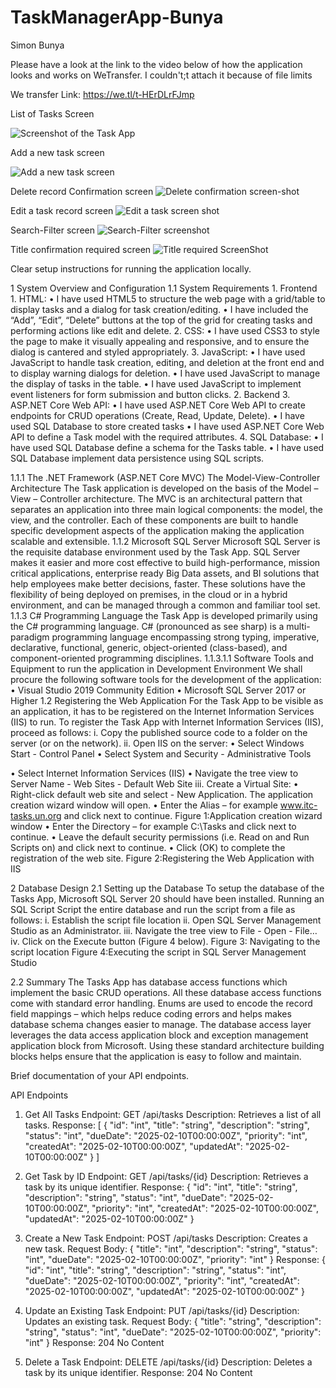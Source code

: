 # TaskManagerApp-Bunya

Simon Bunya

Please have a look at the link to the video below of how the application looks and works on WeTransfer. I couldn't;t attach it because of file limits

We transfer Link:  https://we.tl/t-HErDLrFJmp

List of Tasks Screen

![Screenshot of the Task App](https://github.com/user-attachments/assets/a9115046-63dd-4764-8f7d-ef81b6f1386e)

Add a new task screen

![Add a new task screen](https://github.com/user-attachments/assets/22e3a674-b85d-443d-86fb-b01ab2bce976)


Delete record Confirmation screen
![Delete confirmation screen-shot](https://github.com/user-attachments/assets/acbab613-8bc6-438b-be43-f5bfe525b0ba)

Edit a task record screen
![Edit a task screen shot](https://github.com/user-attachments/assets/667cd1e9-10cf-4fa1-8104-be18e5b31c1d)

Search-Filter screen
![Search-Filter screenshot](https://github.com/user-attachments/assets/845f2a9f-7a21-4e0a-b2c6-e26a817d0999)

Title confirmation required screen
![Title required ScreenShot](https://github.com/user-attachments/assets/87f4ec8f-959a-4773-bbd9-019d5ea0f5b1)




Clear setup instructions for running the application locally.

1 System Overview and Configuration
1.1 System Requirements
1.
Frontend
1.
HTML:
•
I have used HTML5 to structure the web page with a grid/table to display tasks and a dialog for task creation/editing.
•
I have included the “Add”, “Edit”, “Delete” buttons at the top of the grid for creating tasks and performing actions like edit and delete.
2.
CSS:
•
I have used CSS3 to style the page to make it visually appealing and responsive, and to ensure the dialog is cantered and styled appropriately.
3.
JavaScript:
•
I have used JavaScript to handle task creation, editing, and deletion at the front end and to display warning dialogs for deletion.
•
I have used JavaScript to manage the display of tasks in the table.
•
I have used JavaScript to implement event listeners for form submission and button clicks.
2.
Backend
3.
ASP.NET Core Web API:
•
I have used ASP.NET Core Web API to create endpoints for CRUD operations (Create, Read, Update, Delete).
•
I have used SQL Database to store created tasks
•
I have used ASP.NET Core Web API to define a Task model with the required attributes.
4.
SQL Database:
•
I have used SQL Database define a schema for the Tasks table.
•
I have used SQL Database implement data persistence using SQL scripts.

1.1.1 The .NET Framework (ASP.NET Core MVC)
The Model-View-Controller Architecture
The Task application is developed on the basis of the Model – View – Controller architecture. The MVC is an architectural pattern that separates an application into three main logical components: the model, the view, and the controller. Each of these components are built to handle specific development aspects of the application making the application scalable and extensible.
1.1.2 Microsoft SQL Server
Microsoft SQL Server is the requisite database environment used by the Task App. SQL Server makes it easier and more cost effective to build high-performance, mission critical applications, enterprise ready Big Data assets, and BI solutions that help employees make better decisions, faster. These solutions have the flexibility of being deployed on premises, in the cloud or in a hybrid environment, and can be managed through a common and familiar tool set.
1.1.3 C# Programming Language
the Task App is developed primarily using the C# programming language. C# (pronounced as see sharp) is a multi-paradigm programming language encompassing strong typing, imperative, declarative, functional, generic, object-oriented (class-based), and component-oriented programming disciplines.
1.1.3.1.1 Software Tools and Equipment to run the application in Development Environment
We shall procure the following software tools for the development of the application:
•
Visual Studio 2019 Community Edition
•
Microsoft SQL Server 2017 or Higher
1.2 Registering the Web Application
For the Task App to be visible as an application, it has to be registered on the Internet Information Services (IIS) to run. To register the Task App with Internet Information Services (IIS), proceed as follows:
i.
Copy the published source code to a folder on the server (or on the network).
ii.
Open IIS on the server:
•
Select Windows Start - Control Panel
•
Select System and Security - Administrative Tools

•
Select Internet Information Services (IIS)
•
Navigate the tree view to Server Name - Web Sites - Default Web Site
iii.
Create a Virtual Site:
•
Right-click default web site and select - New Application. The application creation wizard window will open.
•
Enter the Alias – for example www.itc-tasks.un.org and click next to continue.
Figure 1:Application creation wizard window
•
Enter the Directory – for example C:\Tasks and click next to continue.
•
Leave the default security permissions (i.e. Read on and Run Scripts on) and click next to continue.
•
Click (OK) to complete the registration of the web site.
Figure 2:Registering the Web Application with IIS


2 Database Design
2.1 Setting up the Database
To setup the database of the Tasks App, Microsoft SQL Server 20 should have been installed. Running an SQL Script
Script the entire database and run the script from a file as follows:
i.
Establish the script file location
ii.
Open SQL Server Management Studio as an Administrator.
iii.
Navigate the tree view to File - Open - File…
iv.
Click on the Execute button (Figure 4 below).
Figure 3: Navigating to the script location
Figure 4:Executing the script in SQL Server Management Studio


2.2 Summary
The Tasks App has database access functions which implement the basic CRUD operations. All these database access functions come with standard error handling. Enums are used to encode the record field mappings – which helps reduce coding errors and helps makes database schema changes easier to manage. The database access layer leverages the data access application block and exception management application block from Microsoft. Using these standard architecture building blocks helps ensure that the application is easy to follow and maintain.




Brief documentation of your API endpoints.



API Endpoints

1. Get All Tasks
Endpoint: GET /api/tasks
Description: Retrieves a list of all tasks.
Response:
[
  {
    "id": "int",
    "title": "string",
    "description": "string",
    "status": "int",
    "dueDate": "2025-02-10T00:00:00Z",
    "priority": "int",
    "createdAt": "2025-02-10T00:00:00Z",
    "updatedAt": "2025-02-10T00:00:00Z"
  }
]

2. Get Task by ID
Endpoint: GET /api/tasks/{id}
Description: Retrieves a task by its unique identifier.
Response:
{
  "id": "int",
  "title": "string",
  "description": "string",
  "status": "int",
  "dueDate": "2025-02-10T00:00:00Z",
  "priority": "int",
  "createdAt": "2025-02-10T00:00:00Z",
  "updatedAt": "2025-02-10T00:00:00Z"
}

3. Create a New Task
Endpoint: POST /api/tasks
Description: Creates a new task.
Request Body:
{
  "title": "int",
  "description": "string",
  "status": "int",
  "dueDate": "2025-02-10T00:00:00Z",
  "priority": "int"
}
Response:
{
  "id": "int",
  "title": "string",
  "description": "string",
  "status": "int",
  "dueDate": "2025-02-10T00:00:00Z",
  "priority": "int",
  "createdAt": "2025-02-10T00:00:00Z",
  "updatedAt": "2025-02-10T00:00:00Z"
}

4. Update an Existing Task
Endpoint: PUT /api/tasks/{id}
Description: Updates an existing task.
Request Body:
{
  "title": "string",
  "description": "string",
  "status": "int",
  "dueDate": "2025-02-10T00:00:00Z",
  "priority": "int"
}
Response: 204 No Content

5. Delete a Task
Endpoint: DELETE /api/tasks/{id}
Description: Deletes a task by its unique identifier.
Response: 204 No Content
